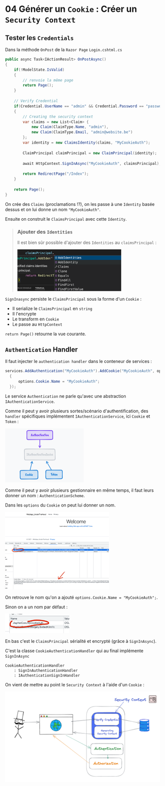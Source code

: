 # 04 Générer un `Cookie` : Créer un `Security Context`

## Tester les `Credentials`

Dans la méthode `OnPost` de la `Razor Page` `Login.cshtml.cs`

```cs
public async Task<IActionResult> OnPostAsync()
{
    if(!ModelState.IsValid)
    {
        // renvoie la même page
        return Page();
    }

    // Verify Credential
    if(Credential.UserName == "admin" && Credential.Password == "password")
    {
        // Creating the security context
        var claims = new List<Claim> {
            new Claim(ClaimType.Name, "admin"),
            new Claim(ClaimType.Email, "admin@website.be")
        };
        var identity = new ClaimsIdentity(claims, "MyCookieAuth");
        
        ClaimPrincipal claimPrincipal = new ClaimPrincipal(identity);
        
        await HttpContext.SignInAsync("MyCookieAuth", claimsPrincipal);
        
        return RedirectPage("/Index");
    }
    
    return Page();
}
```

On crée des `Claims` (proclamations !?), on les passe à une `Identity` basée dessus et on lui donne un nom `"MyCookieAuth"`.



Ensuite on construit le `ClaimsPrincipal` avec cette `Identity`.

> ### Ajouter des `Identities`
>
> Il est bien sûr possible d'ajouter des `Identities` au `claimsPrincipal` :
>
> <img src="assets/claim-principal-add-identity-bve.png" alt="claim-principal-add-identity-bve" style="zoom:33%;" />

`SignInasync` persiste le `ClaimsPrincipal` sous la forme d'un `Cookie` :

- Il serialize le `ClaimsPrincipal` en `string`
- Il l'encrypte
- Le transform en `Cookie`
- Le passe au `HttpContext`



`return Page()` retourne la vue courante.



## `Authentication` Handler

Il faut injecter le `authentication handler` dans le conteneur de services :

```cs
services.AddAuthentication("MyCookieAuth").AddCookie("MyCookieAuth", options =>
  {
      options.Cookie.Name = "MyCookieAuth";
  });
```

Le service `Authentication` ne parle qu'avec une abstraction `IAuthenticationService`.

Comme il peut y avoir plusieurs sortes/scénario d'authentification, des `handler` spécifiques implémentent `IAuthenticationService`, ici `Cookie` et `Token` :

<img src="assets/inv-dep-cookie-token-authentication.png" alt="inv-dep-cookie-token-authentication" style="zoom:25%;" />

Comme il peut y avoir plusieurs gestionnaire en même temps, il faut leurs donner un nom : `AuthenticationScheme`.

Dans les `options` du `Cookie` on peut lui donner un nom.

<img src="assets/cookie-name-encrypted-serialized.png" alt="cookie-name-encrypted-serialized" style="zoom:33%;" />

On retrouve le nom qu'on a ajouté `options.Cookie.Name = "MyCookieAuth";`.

Sinon on a un nom par défaut :

<img src="assets/defaukt-name-cookie-auth.png" alt="defaukt-name-cookie-auth" style="zoom:33%;" />

En bas c'est le `ClaimsPrincipal` sérialité et encrypté (grâce à `SignInAsync`).

C'est la classe  `CookieAuthenticationHandler` qui au final implémente `SignInAsync`

```
CookieAuthenticationHandler 
	: SignInAuthenticationHandler 
	: IAuthenticationSignInHandler
```



On vient de mettre au point le `Security Context` à l'aide d'un `Cookie` :

<img src="assets/security-context-do-first-card.png" alt="security-context-do-first-card" style="zoom:50%;" />







